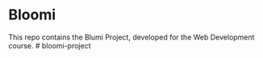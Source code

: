 # Bloomi

This repo contains the Blumi Project, developed for the Web Development course.
#   b l o o m i - p r o j e c t  
 